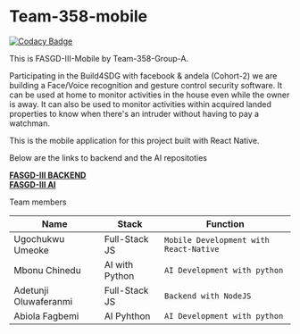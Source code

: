 # Team-358-mobile

[![Codacy Badge](https://api.codacy.com/project/badge/Grade/1a9d17f4bd544dd783c8a63be9860e6b)](https://app.codacy.com/gh/BuildForSDGCohort2/Team-358-mobile?utm_source=github.com&utm_medium=referral&utm_content=BuildForSDGCohort2/Team-358-mobile&utm_campaign=Badge_Grade_Settings)

This is FASGD-III-Mobile by Team-358-Group-A.

Participating in the Build4SDG with facebook & andela (Cohort-2) we are building a Face/Voice recognition and gesture control security software. It can be used at home to monitor activities in the house even while the owner is away. It can also be used to monitor activities within acquired landed properties to know when there's an intruder without having to pay a watchman.

This is the mobile application for this project built with React Native.

Below are the links to backend and the AI repositoties
<p> 
<a href="https://github.com/BuildForSDGCohort2/Team-358-backend"> <b>FASGD-III BACKEND</b> </a> <br> 
<a href="https://github.com/BuildForSDGCohort2/Team-358-technical"> <b> FASGD-III AI</b> </a> <br>
</p> 

Team members

| Name                  |    Stack         |       Function                         |
| --------------------- | -----------------| ---------------------------------------|
| Ugochukwu Umeoke      | Full-Stack JS    | `Mobile Development with React-Native` |
| Mbonu Chinedu         | AI with Python   | `AI Development with python`           |
| Adetunji Oluwaferanmi | Full-Stack JS    | `Backend with NodeJS`                  |
| Abiola Fagbemi        | AI Pyhthon       | `AI Development with python`           |
